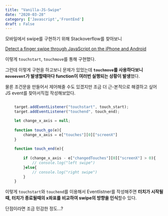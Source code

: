 ```yaml
---
title: "Vanilla-JS-Swipe"
date: "2020-03-28"
category: ['Javascript','FrontEnd']
draft : False
---
```


모바일에서 swipe를 구현하기 위해 Stackoverflow를 찾아보니

[Detect a finger swipe through JavaScript on the iPhone and Android](https://stackoverflow.com/questions/2264072/detect-a-finger-swipe-through-javascript-on-the-iphone-and-android)

이렇게 `touchstart`, `touchmove`를  통해 구현했다.


그런데 이렇게 구현을 하고보니 문제가 있었는데
**`touchmove`를 사용하다보니 `moveevent`가 발생할때마다 function이 여러번 실행되는 상황이 발생**했다.

물론 조건문을 만들어서 제어해줄 수도 있겠지만 조금 더 근-본적으로 해결하고 싶어 JS event를 찾아서직접 작성해보았다.


```javascript

    target.addEventListener("touchstart", touch_start);
    target.addEventListener("touchend", touch_end);

    let change_x_axis = null;
    
    function touch_go(e){
        change_x_axis = e["touches"][0]["screenX"]
    }
    
    function touch_end(e){
    
        if (change_x_axis - e["changedTouches"][0]["screenX"] > 0){
            // console.log("left swipe")
        }else{
            // console.log("right swipe")
        }
    }
```


이렇게 `touchstart`와 `touchend`를 이용해서 Eventlistner를 작성해주면
**터치가 시작될때, 터치가 종료될때의 x좌표를 비교하여 swipe의 방향을 인식**할수 있다.

단점이라면 조금 민감한 정도...?